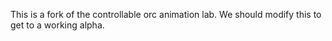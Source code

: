 This is a fork of the controllable orc animation lab. We should modify this to get to a working alpha.